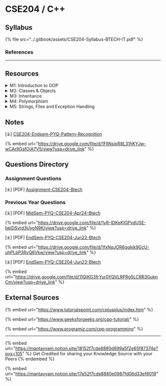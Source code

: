 # CSE204 / C++

## Syllabus

{% file src="../.gitbook/assets/CSE204-Syllabus-BTECH-IT.pdf" %}

### References

***

## Resources

<details>

<summary>M1: Introduction to OOP </summary>

**Review of C**&#x20;

* Difference between C and C++
* Procedure-Oriented vs. Object-Oriented Approach.&#x20;

**Basic Concepts**&#x20;

* Objects and Classes
* Principles of Object-Oriented Programming
* Dynamic Binding and Message Passing.&#x20;

**Characteristics of Object-Oriented Languages**&#x20;

**Object-Oriented Modeling Techniques**&#x20;

* Object Modeling
* Functional Modeling
* Dynamic Modeling.

</details>

<details>

<summary>M2: Classes &#x26; Objects</summary>

Abstract Data Types&#x20;

Objects and Classes

Operators and Functions

Constructors and Destructors

</details>

<details>

<summary>M3: Inheritance</summary>

Types of Inheritance

Access Modes: Public, Private, Protected

Abstract Classes

Overriding Inheritance Methods.

Nesting of Classes

</details>

<details>

<summary>M4: Polymorphism</summary>

Compile-Time Polymorphism

Run-Time Polymorphism

Function Overloading

Operator Overloading

The 'this' Pointer

Virtual Functions

Pure Virtual Functions

</details>

<details>

<summary>M5: Strings, Files and Exception Handling</summary>

Manipulating Strings

Files Handling

Exception Handling

Function Templates

Class Templates

Standard Template Library (STL)

</details>

## Notes

\[⤓] [CSE204-Endsem-PYQ-Pattern-Recognition](https://drive.google.com/file/d/1FllNsipR8L31hKYJw-wCAr9GsfOjA7V5/view?usp=drive_link)

{% embed url="https://drive.google.com/file/d/1FllNsipR8L31hKYJw-wCAr9GsfOjA7V5/view?usp=drive_link" %}

## Questions Directory

### Assignment Questions

\[⤓] \[PDF] [Assignment-CSE204-Btech](https://drive.google.com/file/d/1qhVdvzsdIGFGkD6R3ZRG-nRiwjusQ3YD/view?usp=drive_link)

### Previous Year Questions

\[⤓] \[PDF] [MidSem-PYQ-CSE204-Apr24-Btech](https://drive.google.com/file/d/1yR-IDKeKIGPvdUSE-beiDSvrd3UyoN9K/view?usp=drive_link)

{% embed url="https://drive.google.com/file/d/1yR-IDKeKIGPvdUSE-beiDSvrd3UyoN9K/view?usp=drive_link" %}

\[⤓] \[PDF] [EndSem-PYQ-CSE204-Jun22-Btech](https://drive.google.com/file/d/1fxNqJOR6ggkjk9GcU-uhPLbP36vQ6Vkw/view?usp=drive_link)

{% embed url="https://drive.google.com/file/d/1fxNqJOR6ggkjk9GcU-uhPLbP36vQ6Vkw/view?usp=drive_link" %}

\[⤓] \[PDF] [EndSem-PYQ-CSE204-Jun23-Btech](https://drive.google.com/file/d/11QjKG3frYur0YQVLRPRg5LCRR3GuknCm/view?usp=drive_link)

{% embed url="https://drive.google.com/file/d/11QjKG3frYur0YQVLRPRg5LCRR3GuknCm/view?usp=drive_link" %}

## External Sources

{% embed url="https://www.tutorialspoint.com/cplusplus/index.htm" %}

{% embed url="https://www.geeksforgeeks.org/cpp-tutorial/" %}

{% embed url="https://www.programiz.com/cpp-programming" %}

***

{% embed url="https://mantavyam.notion.site/18152f7cde8880d699a5f2e65f87374e?pvs=105" %}
Get Credited for sharing your Knowledge Source with your Peers
{% endembed %}

{% embed url="https://mantavyam.notion.site/17e52f7cde8880e0987fd06d33ef6019" %}
